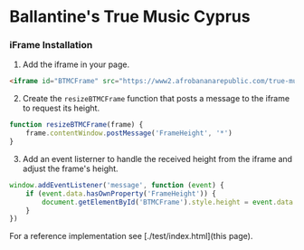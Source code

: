 # Ballantine's True Music Cyprus

### iFrame Installation

1. Add the iframe in your page.

```html
<iframe id="BTMCFrame" src="https://www2.afrobananarepublic.com/true-music" onload="resizeBTMCFrame(this)"></iframe>
```

2. Create the `resizeBTMCFrame` function that posts a message to the iframe to request its height.

```js
function resizeBTMCFrame(frame) {
    frame.contentWindow.postMessage('FrameHeight', '*')
}
```

3. Add an event listerner to handle the received height from the iframe and adjust the frame's height.

```js
window.addEventListener('message', function (event) {
    if (event.data.hasOwnProperty('FrameHeight')) {
        document.getElementById('BTMCFrame').style.height = event.data.FrameHeight + 'px'
    }
})
```

For a reference implementation see [./test/index.html](this page).
